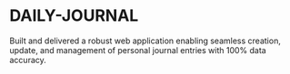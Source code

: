 # DAILY-JOURNAL
Built and delivered a robust web application enabling seamless creation, update, and management of personal journal entries with 100% data accuracy.
